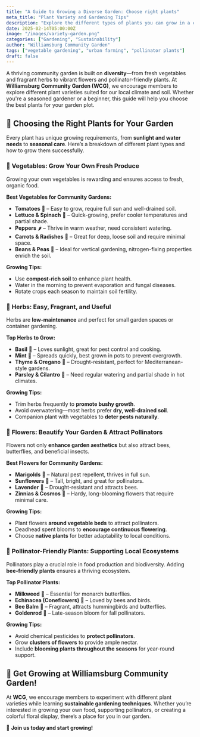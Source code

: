```yaml
---
title: "A Guide to Growing a Diverse Garden: Choose right plants"
meta_title: "Plant Variety and Gardening Tips"
description: "Explore the different types of plants you can grow in a community garden, from vegetables and herbs to flowers and pollinator-friendly plants. Learn how to cultivate a thriving, diverse garden at Williamsburg Community Garden (WCG)."
date: 2025-02-14T05:00:00Z
image: "/images/variety-garden.png"
categories: ["Gardening", "Sustainability"]
author: "Williamsburg Community Garden"
tags: ["vegetable gardening", "urban farming", "pollinator plants"]
draft: false
---
```


A thriving community garden is built on **diversity**—from fresh vegetables and fragrant herbs to vibrant flowers and pollinator-friendly plants. At **Williamsburg Community Garden (WCG)**, we encourage members to explore different plant varieties suited for our local climate and soil. Whether you're a seasoned gardener or a beginner, this guide will help you choose the best plants for your garden plot.  

## 🌱 Choosing the Right Plants for Your Garden  

Every plant has unique growing requirements, from **sunlight and water needs** to **seasonal care**. Here’s a breakdown of different plant types and how to grow them successfully.  

### 🥕 **Vegetables: Grow Your Own Fresh Produce**  
Growing your own vegetables is rewarding and ensures access to fresh, organic food.  

**Best Vegetables for Community Gardens:**  
- **Tomatoes** 🍅 – Easy to grow, require full sun and well-drained soil.  
- **Lettuce & Spinach** 🥬 – Quick-growing, prefer cooler temperatures and partial shade.  
- **Peppers** 🌶️ – Thrive in warm weather, need consistent watering.  
- **Carrots & Radishes** 🥕 – Great for deep, loose soil and require minimal space.  
- **Beans & Peas** 🌱 – Ideal for vertical gardening, nitrogen-fixing properties enrich the soil.  

**Growing Tips:**  
- Use **compost-rich soil** to enhance plant health.  
- Water in the morning to prevent evaporation and fungal diseases.  
- Rotate crops each season to maintain soil fertility.  

### 🌿 **Herbs: Easy, Fragrant, and Useful**  
Herbs are **low-maintenance** and perfect for small garden spaces or container gardening.  

**Top Herbs to Grow:**  
- **Basil** 🌿 – Loves sunlight, great for pest control and cooking.  
- **Mint** 🍃 – Spreads quickly, best grown in pots to prevent overgrowth.  
- **Thyme & Oregano** 🌱 – Drought-resistant, perfect for Mediterranean-style gardens.  
- **Parsley & Cilantro** 🌾 – Need regular watering and partial shade in hot climates.  

**Growing Tips:**  
- Trim herbs frequently to **promote bushy growth**.  
- Avoid overwatering—most herbs prefer **dry, well-drained soil**.  
- Companion plant with vegetables to **deter pests naturally**.  

### 🌸 **Flowers: Beautify Your Garden & Attract Pollinators**  
Flowers not only **enhance garden aesthetics** but also attract bees, butterflies, and beneficial insects.  

**Best Flowers for Community Gardens:**  
- **Marigolds** 🌼 – Natural pest repellent, thrives in full sun.  
- **Sunflowers** 🌻 – Tall, bright, and great for pollinators.  
- **Lavender** 💜 – Drought-resistant and attracts bees.  
- **Zinnias & Cosmos** 🌸 – Hardy, long-blooming flowers that require minimal care.  

**Growing Tips:**  
- Plant flowers **around vegetable beds** to attract pollinators.  
- Deadhead spent blooms to **encourage continuous flowering**.  
- Choose **native plants** for better adaptability to local conditions.  

### 🐝 **Pollinator-Friendly Plants: Supporting Local Ecosystems**  
Pollinators play a crucial role in food production and biodiversity. Adding **bee-friendly plants** ensures a thriving ecosystem.  

**Top Pollinator Plants:**  
- **Milkweed** 🦋 – Essential for monarch butterflies.  
- **Echinacea (Coneflowers)** 🌸 – Loved by bees and birds.  
- **Bee Balm** 🐝 – Fragrant, attracts hummingbirds and butterflies.  
- **Goldenrod** 🌾 – Late-season bloom for fall pollinators.  

**Growing Tips:**  
- Avoid chemical pesticides to **protect pollinators**.  
- Grow **clusters of flowers** to provide ample nectar.  
- Include **blooming plants throughout the seasons** for year-round support.  

## 🌿 Get Growing at Williamsburg Community Garden!  

At **WCG**, we encourage members to experiment with different plant varieties while learning **sustainable gardening techniques**. Whether you’re interested in growing your own food, supporting pollinators, or creating a colorful floral display, there’s a place for you in our garden.  

🌻 **Join us today and start growing!**  
